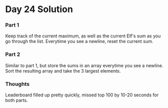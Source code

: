 # Day 24 Solution

### Part 1

Keep track of the current maximum, as well as the current Elf's sum as you go through the list. Everytime you see a newline, reset the current sum.

### Part 2

Similar to part 1, but store the sums in an array everytime you see a newline. Sort the resulting array and take the 3 largest elements.

### Thoughts

Leaderboard filled up pretty quickly, missed top 100 by 10-20 seconds for both parts.